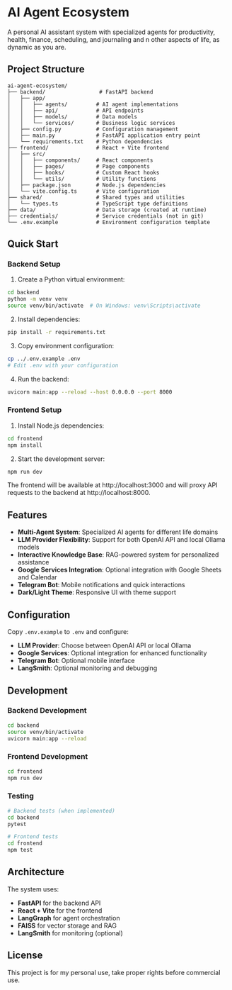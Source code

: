 # AI Agent Ecosystem

A personal AI assistant system with specialized agents for productivity, health, finance, scheduling, and journaling and n other aspects of life, as dynamic as you are.

## Project Structure

```
ai-agent-ecosystem/
├── backend/                 # FastAPI backend
│   ├── app/
│   │   ├── agents/         # AI agent implementations
│   │   ├── api/            # API endpoints
│   │   ├── models/         # Data models
│   │   └── services/       # Business logic services
│   ├── config.py           # Configuration management
│   ├── main.py             # FastAPI application entry point
│   └── requirements.txt    # Python dependencies
├── frontend/               # React + Vite frontend
│   ├── src/
│   │   ├── components/     # React components
│   │   ├── pages/          # Page components
│   │   ├── hooks/          # Custom React hooks
│   │   └── utils/          # Utility functions
│   ├── package.json        # Node.js dependencies
│   └── vite.config.ts      # Vite configuration
├── shared/                 # Shared types and utilities
│   └── types.ts            # TypeScript type definitions
├── data/                   # Data storage (created at runtime)
├── credentials/            # Service credentials (not in git)
└── .env.example            # Environment configuration template
```

## Quick Start

### Backend Setup

1. Create a Python virtual environment:
```bash
cd backend
python -m venv venv
source venv/bin/activate  # On Windows: venv\Scripts\activate
```

2. Install dependencies:
```bash
pip install -r requirements.txt
```

3. Copy environment configuration:
```bash
cp ../.env.example .env
# Edit .env with your configuration
```

4. Run the backend:
```bash
uvicorn main:app --reload --host 0.0.0.0 --port 8000
```

### Frontend Setup

1. Install Node.js dependencies:
```bash
cd frontend
npm install
```

2. Start the development server:
```bash
npm run dev
```

The frontend will be available at http://localhost:3000 and will proxy API requests to the backend at http://localhost:8000.

## Features

- **Multi-Agent System**: Specialized AI agents for different life domains
- **LLM Provider Flexibility**: Support for both OpenAI API and local Ollama models
- **Interactive Knowledge Base**: RAG-powered system for personalized assistance
- **Google Services Integration**: Optional integration with Google Sheets and Calendar
- **Telegram Bot**: Mobile notifications and quick interactions
- **Dark/Light Theme**: Responsive UI with theme support

## Configuration

Copy `.env.example` to `.env` and configure:

- **LLM Provider**: Choose between OpenAI API or local Ollama
- **Google Services**: Optional integration for enhanced functionality
- **Telegram Bot**: Optional mobile interface
- **LangSmith**: Optional monitoring and debugging

## Development

### Backend Development
```bash
cd backend
source venv/bin/activate
uvicorn main:app --reload
```

### Frontend Development
```bash
cd frontend
npm run dev
```

### Testing
```bash
# Backend tests (when implemented)
cd backend
pytest

# Frontend tests
cd frontend
npm test
```

## Architecture

The system uses:
- **FastAPI** for the backend API
- **React + Vite** for the frontend
- **LangGraph** for agent orchestration
- **FAISS** for vector storage and RAG
- **LangSmith** for monitoring (optional)

## License
This project is for my personal use, take proper rights before commercial use.